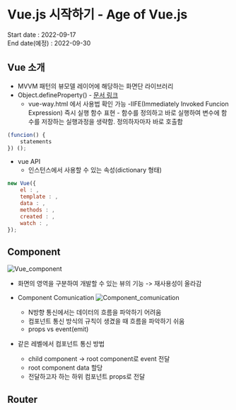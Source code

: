 # Vue.js 시작하기 - Age of Vue.js

Start date : 2022-09-17  
End date(예정) : 2022-09-30

## Vue 소개

- MVVM 패턴의 뷰모델 레이어에 해당하는 화면단 라이브러리
- Object.defineProperty() - [문서 링크](https://developer.mozilla.org/en-US/docs/Web/JavaScript/Reference/Global_Objects/Object/defineProperty)
  - vue-way.html 에서 사용법 확인 가능
    -IIFE(Immediately Invoked Funcion Expression) 즉시 실행 함수 표현 - 함수를 정의하고 바로 실행하여 변수에 함수를 저장하는 실행과정을 생략함. 정의하자마자 바로 호출함

```JavaScript
(funcion() {
    statements
}) ();
```

- vue API
  - 인스턴스에서 사용할 수 있는 속성(dictionary 형태)

```JavaScript
new Vue({
    el : ,
    template : ,
    data : ,
    methods : ,
    created : ,
    watch : ,
});
```

## Component

![Vue_component](https://vuejs.org/assets/components.7fbb3771.png)

- 화면의 영역을 구분하여 개발할 수 있는 뷰의 기능 -> 재사용성이 올라감

- Component Comunication
  ![Component_comunication](https://joshua1988.github.io/vue-camp/assets/img/component-communication.2bb1d838.png)

  - N방향 통신에서는 데이터의 흐름을 파악하기 어려움
  - 컴포넌트 통신 방식의 규칙이 생겼을 때 흐름을 파악하기 쉬움
  - props vs event(emit)

- 같은 레벨에서 컴포넌트 통신 방법
  - child component -> root component로 event 전달
  - root component data 할당
  - 전달하고자 하는 하위 컴포넌트 props로 전달

## Router
